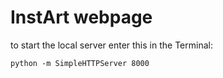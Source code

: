# InstArt webpage

to start the local server enter this in the Terminal:

`
python -m SimpleHTTPServer 8000
`
